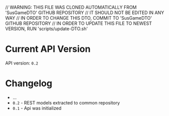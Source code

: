 // WARNING: THIS FILE WAS CLONED AUTOMATICALLY FROM 'SusGameDTO' GITHUB REPOSITORY
// IT SHOULD NOT BE EDITED IN ANY WAY
// IN ORDER TO CHANGE THIS DTO, COMMIT TO 'SusGameDTO' GITHUB REPOSITORY
// IN ORDER TO UPDATE THIS FILE TO NEWEST VERSION, RUN 'scripts/update-DTO.sh'

# Current API Version
API version: `0.2`


# Changelog

* ...
* `0.2` - REST models extracted to common repository
* `0.1` - Api was initialized
